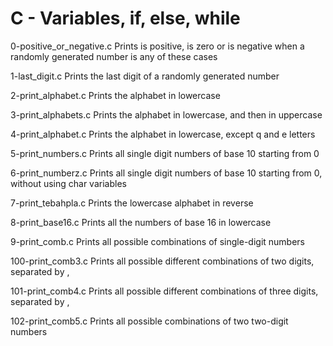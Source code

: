 # C - Variables, if, else, while

0-positive_or_negative.c	Prints is positive, is zero or is negative when a randomly generated number is any of these cases

1-last_digit.c			Prints the last digit of a randomly generated number

2-print_alphabet.c		Prints the alphabet in lowercase

3-print_alphabets.c		Prints the alphabet in lowercase, and then in uppercase

4-print_alphabet.c		Prints the alphabet in lowercase, except q and e letters

5-print_numbers.c		Prints all single digit numbers of base 10 starting from 0

6-print_numberz.c		Prints all single digit numbers of base 10 starting from 0, without using char variables

7-print_tebahpla.c		Prints the lowercase alphabet in reverse

8-print_base16.c		Prints all the numbers of base 16 in lowercase

9-print_comb.c			Prints all possible combinations of single-digit numbers

100-print_comb3.c		Prints all possible different combinations of two digits, separated by ,

101-print_comb4.c		Prints all possible different combinations of three digits, separated by ,

102-print_comb5.c		Prints all possible combinations of two two-digit numbers
